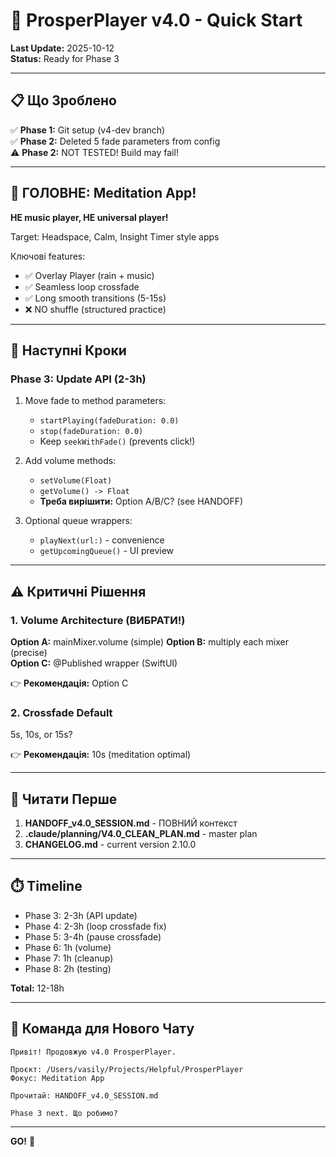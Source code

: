 # 🚀 ProsperPlayer v4.0 - Quick Start

**Last Update:** 2025-10-12  
**Status:** Ready for Phase 3

---

## 📋 Що Зроблено

✅ **Phase 1:** Git setup (v4-dev branch)  
✅ **Phase 2:** Deleted 5 fade parameters from config  
⚠️ **Phase 2:** NOT TESTED! Build may fail!

---

## 🧘 ГОЛОВНЕ: Meditation App!

**НЕ music player, НЕ universal player!**

Target: Headspace, Calm, Insight Timer style apps

Ключові features:
- ✅ Overlay Player (rain + music)
- ✅ Seamless loop crossfade
- ✅ Long smooth transitions (5-15s)
- ❌ NO shuffle (structured practice)

---

## 🔧 Наступні Кроки

### **Phase 3: Update API** (2-3h)
1. Move fade to method parameters:
   - `startPlaying(fadeDuration: 0.0)`
   - `stop(fadeDuration: 0.0)`
   - Keep `seekWithFade()` (prevents click!)

2. Add volume methods:
   - `setVolume(Float)`
   - `getVolume() -> Float`
   - **Треба вирішити:** Option A/B/C? (see HANDOFF)

3. Optional queue wrappers:
   - `playNext(url:)` - convenience
   - `getUpcomingQueue()` - UI preview

---

## ⚠️ Критичні Рішення

### **1. Volume Architecture** (ВИБРАТИ!)

**Option A:** mainMixer.volume (simple)
**Option B:** multiply each mixer (precise)  
**Option C:** @Published wrapper (SwiftUI)

👉 **Рекомендація:** Option C

### **2. Crossfade Default**

5s, 10s, or 15s?

👉 **Рекомендація:** 10s (meditation optimal)

---

## 📂 Читати Перше

1. **HANDOFF_v4.0_SESSION.md** - ПОВНИЙ контекст
2. **.claude/planning/V4.0_CLEAN_PLAN.md** - master plan
3. **CHANGELOG.md** - current version 2.10.0

---

## ⏱️ Timeline

- Phase 3: 2-3h (API update)
- Phase 4: 2-3h (loop crossfade fix)
- Phase 5: 3-4h (pause crossfade)
- Phase 6: 1h (volume)
- Phase 7: 1h (cleanup)
- Phase 8: 2h (testing)

**Total:** 12-18h

---

## 🏃 Команда для Нового Чату

```
Привіт! Продовжую v4.0 ProsperPlayer.

Проєкт: /Users/vasily/Projects/Helpful/ProsperPlayer
Фокус: Meditation App

Прочитай: HANDOFF_v4.0_SESSION.md

Phase 3 next. Що робимо?
```

---

**GO!** 🚀